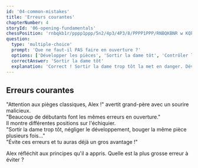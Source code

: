 ```yaml
---
id: '04-common-mistakes'
title: 'Erreurs courantes'
chapterNumber: 4
storyId: '06-opening-fundamentals'
chessPosition: 'rnbqkb1r/pppp1ppp/5n2/4p3/4P3/8/PPPP1PPP/RNBQKBNR w KQkq - 0 2'
question:
  type: 'multiple-choice'
  prompt: 'Que ne faut-il PAS faire en ouverture ?'
  options: ['Développer les pièces', 'Sortir la dame tôt', 'Contrôler le centre']
  correctAnswer: 'Sortir la dame tôt'
  explanation: 'Correct ! Sortir la dame trop tôt la met en danger. Développez d\'abord les petites pièces !'
---
```


## Erreurs courantes

"Attention aux pièges classiques, Alex !" avertit grand-père avec un sourire malicieux.  
"Beaucoup de débutants font les mêmes erreurs en ouverture."  
Il montre différentes positions sur l'échiquier.  
"Sortir la dame trop tôt, négliger le développement, bouger la même pièce plusieurs fois..."  
"Évite ces erreurs et tu auras déjà un gros avantage !"

Alex réfléchit aux principes qu'il a appris. Quelle est la plus grosse erreur à éviter ?

